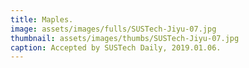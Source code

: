 ```yaml
---
title: Maples.
image: assets/images/fulls/SUSTech-Jiyu-07.jpg
thumbnail: assets/images/thumbs/SUSTech-Jiyu-07.jpg
caption: Accepted by SUSTech Daily, 2019.01.06.
---
```

